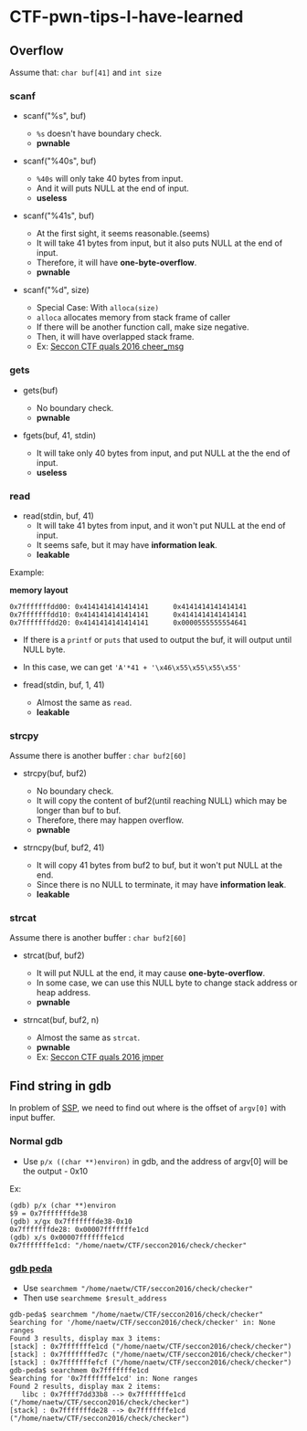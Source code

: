 # CTF-pwn-tips-I-have-learned

## Overflow

Assume that: `char buf[41]` and `int size`

### scanf

* scanf("%s", buf)
    * `%s` doesn't have boundary check.
    * **pwnable**

* scanf("%40s", buf)
    * `%40s`  will only take 40 bytes from input.
    * And it will puts NULL at the end of input.
    * **useless**

* scanf("%41s", buf)
    * At the first sight, it seems reasonable.(seems)
    * It will take 41 bytes from input, but it also puts NULL at the end of input.
    * Therefore, it will have **one-byte-overflow**.
    * **pwnable**

* scanf("%d", size)
    * Special Case: With `alloca(size)`
    * `alloca` allocates memory from stack frame of caller
    * If there will be another function call, make size negative.
    * Then, it will have overlapped stack frame. 
    * Ex: [Seccon CTF quals 2016 cheer_msg](https://github.com/ctfs/write-ups-2016/tree/master/seccon-ctf-quals-2016/exploit/cheer-msg-100)

### gets

* gets(buf)
    * No boundary check.
    * **pwnable**

* fgets(buf, 41, stdin)
    * It will take only 40 bytes from input, and put NULL at the the end of input.
    * **useless**

### read

* read(stdin, buf, 41)
    * It will take 41 bytes from input, and it won't put NULL at the end of input.
    * It seems safe, but it may have **information leak**.
    * **leakable**

Example:

**memory layout**
```
0x7fffffffdd00: 0x4141414141414141      0x4141414141414141
0x7fffffffdd10: 0x4141414141414141      0x4141414141414141
0x7fffffffdd20: 0x4141414141414141      0x0000555555554641
```

* If there is a `printf` or `puts` that used to output the buf, it will output until NULL byte.
* In this case, we can get `'A'*41 + '\x46\x55\x55\x55\x55'`

* fread(stdin, buf, 1, 41)
    * Almost the same as `read`.
    * **leakable**

### strcpy

Assume there is another buffer : `char buf2[60]`

* strcpy(buf, buf2)
    * No boundary check.
    * It will copy the content of buf2(until reaching NULL) which may be longer than buf to buf.
    * Therefore, there may happen overflow.
    * **pwnable**

* strncpy(buf, buf2, 41)
    * It will copy 41 bytes from buf2 to buf, but it won't put NULL at the end.  
    * Since there is no NULL to terminate, it may have **information leak**.
    * **leakable**

### strcat

Assume there is another buffer : `char buf2[60]`

* strcat(buf, buf2)
    * It will put NULL at the end, it may cause **one-byte-overflow**.
    * In some case, we can use this NULL byte to change stack address or heap address.
    * **pwnable**

* strncat(buf, buf2, n)
    * Almost the same as `strcat`.
    * **pwnable**
    * Ex: [Seccon CTF quals 2016 jmper](https://github.com/ctfs/write-ups-2016/tree/master/seccon-ctf-quals-2016/exploit/jmper-300)


## Find string in gdb

In problem of [SSP](http://j00ru.vexillium.org/blog/24_03_15/dragons_ctf.pdf), we need to find out where is the offset of `argv[0]` with input buffer.

### Normal gdb

* Use `p/x ((char **)environ)` in gdb, and the address of argv[0] will be the output - 0x10

Ex:

```
(gdb) p/x (char **)environ
$9 = 0x7fffffffde38
(gdb) x/gx 0x7fffffffde38-0x10
0x7fffffffde28: 0x00007fffffffe1cd
(gdb) x/s 0x00007fffffffe1cd
0x7fffffffe1cd: "/home/naetw/CTF/seccon2016/check/checker"
```

### [gdb peda](https://github.com/longld/peda)

* Use `searchmem "/home/naetw/CTF/seccon2016/check/checker"`
* Then use `searchmeme $result_address`

```
gdb-peda$ searchmem "/home/naetw/CTF/seccon2016/check/checker"
Searching for '/home/naetw/CTF/seccon2016/check/checker' in: None ranges
Found 3 results, display max 3 items:
[stack] : 0x7fffffffe1cd ("/home/naetw/CTF/seccon2016/check/checker")
[stack] : 0x7fffffffed7c ("/home/naetw/CTF/seccon2016/check/checker")
[stack] : 0x7fffffffefcf ("/home/naetw/CTF/seccon2016/check/checker")
gdb-peda$ searchmem 0x7fffffffe1cd
Searching for '0x7fffffffe1cd' in: None ranges
Found 2 results, display max 2 items:
   libc : 0x7ffff7dd33b8 --> 0x7fffffffe1cd ("/home/naetw/CTF/seccon2016/check/checker")
[stack] : 0x7fffffffde28 --> 0x7fffffffe1cd ("/home/naetw/CTF/seccon2016/check/checker")
```
